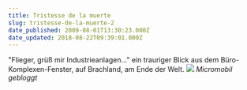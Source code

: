 ```yaml
---
title: Tristesse de la muerte
slug: tristesse-de-la-muerte-2
date_published: 2009-08-01T13:30:23.000Z
date_updated: 2018-08-22T09:39:01.000Z
---
```


"Flieger, grüß mir Industrieanlagen..." ein trauriger Blick aus dem Büro-Komplexen-Fenster, auf Brachland, am Ende der Welt.
[![](//picdump.thafaker.de/2009/08/l_1600_1200_A049B188-87A7-4C23-91C6-E1A3A28AFF89.jpeg)](http://picdump.thafaker.de/2009/08/l_1600_1200_A049B188-87A7-4C23-91C6-E1A3A28AFF89.jpeg)
*Micromobil gebloggt*
